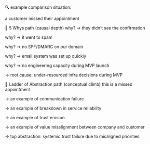 🔍 example comparison
situation:

a customer missed their appointment

🔸 5 Whys path (causal depth)
why? → they didn’t see the confirmation

why? → it went to spam

why? → no SPF/DMARC on our domain

why? → email system was set up quickly

why? → no engineering capacity during MVP launch

→ root cause: under-resourced infra decisions during MVP

🔸 Ladder of Abstraction path (conceptual climb)
this is a missed appointment

→ an example of communication failure

→ an example of breakdown in service reliability

→ an example of trust erosion

→ an example of value misalignment between company and customer

→ top abstraction: systemic trust failure due to misaligned priorities

